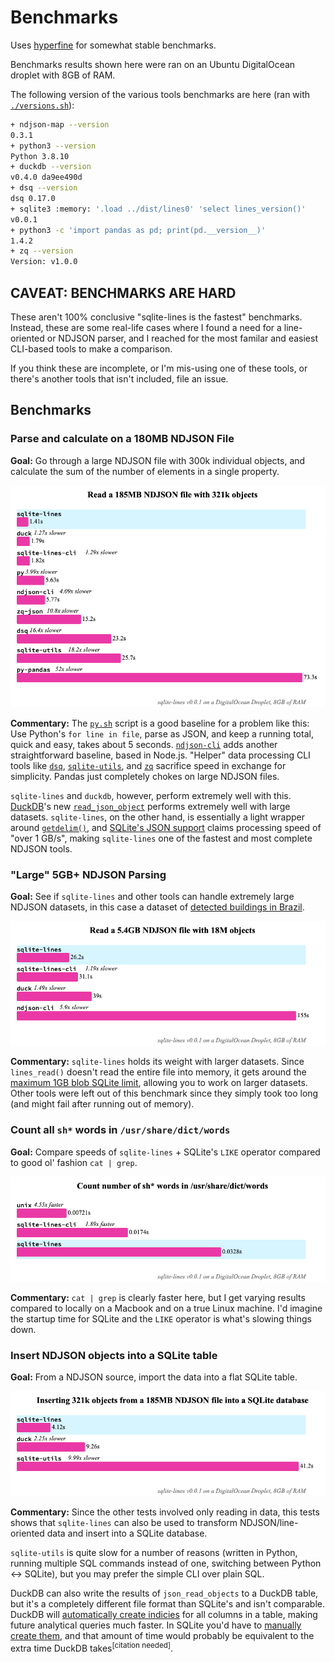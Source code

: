 # Benchmarks

Uses [hyperfine](https://github.com/sharkdp/hyperfine) for somewhat stable benchmarks.

Benchmarks results shown here were ran on an Ubuntu DigitalOcean droplet with 8GB of RAM.

The following version of the various tools benchmarks are here (ran with [`./versions.sh`](./versions.sh)):

```bash
+ ndjson-map --version
0.3.1
+ python3 --version
Python 3.8.10
+ duckdb --version
v0.4.0 da9ee490d
+ dsq --version
dsq 0.17.0
+ sqlite3 :memory: '.load ../dist/lines0' 'select lines_version()'
v0.0.1
+ python3 -c 'import pandas as pd; print(pd.__version__)'
1.4.2
+ zq --version
Version: v1.0.0
```

## CAVEAT: BENCHMARKS ARE HARD

These aren't 100% conclusive "sqlite-lines is the fastest" benchmarks. Instead, these are some real-life cases where I found a need for a line-oriented or NDJSON parser, and I reached for the most familar and easiest CLI-based tools to make a comparison.

If you think these are incomplete, or I'm mis-using one of these tools, or there's another tools that isn't included, file an issue.

## Benchmarks

### Parse and calculate on a 180MB NDJSON File

**Goal:** Go through a large NDJSON file with 300k individual objects, and calculate the sum of the number of elements in a single property.

![](./calc.png)

**Commentary:** The [`py.sh`](./calc/py.sh) script is a good baseline for a problem like this: Use Python's `for line in file`, parse as JSON, and keep a running total, quick and easy, takes about 5 seconds. [`ndjson-cli`](https://github.com/mbostock/ndjson-cli) adds another straightforward baseline, based in Node.js. "Helper" data processing CLI tools like [`dsq`](https://github.com/multiprocessio/dsq), [`sqlite-utils`](https://sqlite-utils.datasette.io/en/stable/), and [`zq`](https://www.brimdata.io/blog/introducing-zq/) sacrifice speed in exchange for simplicity. Pandas just completely chokes on large NDJSON files.

`sqlite-lines` and `duckdb`, however, perform extremely well with this. [DuckDB](https://duckdb.org/)'s new [`read_json_object`](https://github.com/duckdb/duckdb/pull/3435) performs extremely well with large datasets. `sqlite-lines`, on the other hand, is essentially a light wrapper around [`getdelim()`](https://pubs.opengroup.org/onlinepubs/9699919799/functions/getdelim.html), and [SQLite's JSON support](https://www.sqlite.org/json1.html) claims processing speed of "over 1 GB/s", making `sqlite-lines` one of the fastest and most complete NDJSON tools.

### "Large" 5GB+ NDJSON Parsing

**Goal:** See if `sqlite-lines` and other tools can handle extremely large NDJSON datasets, in this case a dataset of [detected buildings in Brazil](https://github.com/microsoft/SouthAmericaBuildingFootprints).

![](./big-calc.png)

**Commentary:** `sqlite-lines` holds its weight with larger datasets. Since `lines_read()` doesn't read the entire file into memory, it gets around the [maximum 1GB blob SQLite limit](https://www.sqlite.org/limits.html), allowing you to work on larger datasets. Other tools were left out of this benchmark since they simply took too long (and might fail after running out of memory).

### Count all `sh*` words in `/usr/share/dict/words`

**Goal:** Compare speeds of `sqlite-lines` + SQLite's `LIKE` operator compared to good ol' fashion `cat | grep`.

![](./plain-filter.png)

**Commentary:** `cat | grep` is clearly faster here, but I get varying results compared to locally on a Macbook and on a true Linux machine. I'd imagine the startup time for SQLite and the `LIKE` operator is what's slowing things down.

### Insert NDJSON objects into a SQLite table

**Goal:** From a NDJSON source, import the data into a flat SQLite table.

![](./draw-insert.png)

**Commentary:** Since the other tests involved only reading in data, this tests shows that `sqlite-lines` can also be used to transform NDJSON/line-oriented data and insert into a SQLite database.

`sqlite-utils` is quite slow for a number of reasons (written in Python, running multiple SQL commands instead of one, switching between Python <-> SQLite), but you may prefer the simple CLI over plain SQL.

DuckDB can also write the results of `json_read_objects` to a DuckDB table, but it's a completely different file format than SQLite's and isn't comparable. DuckDB will [automatically create indicies](https://duckdb.org/docs/sql/indexes) for all columns in a table, making future analytical queries much faster. In SQLite you'd have to [manually create them](https://www.sqlite.org/lang_createindex.html), and that amount of time would probably be equivalent to the extra time DuckDB takes<sup>[citation needed]</sup>.
